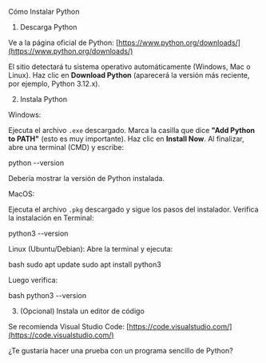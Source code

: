 

 Cómo Instalar Python

 1. Descarga Python

Ve a la página oficial de Python:
[https://www.python.org/downloads/](https://www.python.org/downloads/)

El sitio detectará tu sistema operativo automáticamente (Windows, Mac o Linux).
Haz clic en **Download Python** (aparecerá la versión más reciente, por ejemplo, Python 3.12.x).

 2. Instala Python

Windows:

 Ejecuta el archivo `.exe` descargado.
 Marca la casilla que dice **"Add Python to PATH"** (esto es muy importante).
 Haz clic en **Install Now**.
 Al finalizar, abre una terminal (CMD) y escribe:

 
  python --version
 
  Debería mostrar la versión de Python instalada.

MacOS:

 Ejecuta el archivo `.pkg` descargado y sigue los pasos del instalador.
 Verifica la instalación en Terminal:

  python3 --version
 

Linux (Ubuntu/Debian):
Abre la terminal y ejecuta:

bash
sudo apt update
sudo apt install python3


Luego verifica:

bash
python3 --version



 3. (Opcional) Instala un editor de código

Se recomienda Visual Studio Code:
[https://code.visualstudio.com/](https://code.visualstudio.com/)



¿Te gustaría hacer una prueba con un programa sencillo de Python?
